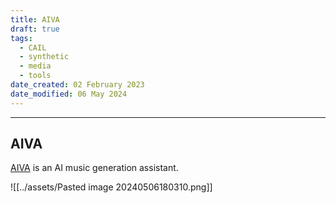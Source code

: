```yaml
---
title: AIVA
draft: true
tags:
  - CAIL
  - synthetic
  - media
  - tools
date_created: 02 February 2023
date_modified: 06 May 2024
---
```

---

## AIVA

[AIVA](https://aiva.ai/) is an AI music generation assistant.

![[../assets/Pasted image 20240506180310.png]]